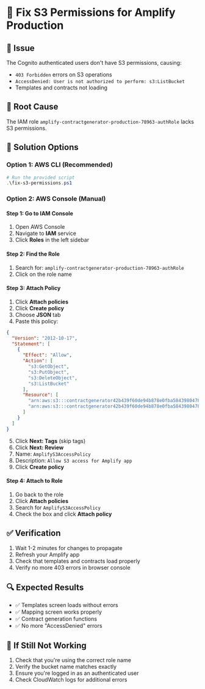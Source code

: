 # 🔧 Fix S3 Permissions for Amplify Production

## 🚨 **Issue**
The Cognito authenticated users don't have S3 permissions, causing:
- `403 Forbidden` errors on S3 operations
- `AccessDenied: User is not authorized to perform: s3:ListBucket`
- Templates and contracts not loading

## 🎯 **Root Cause**
The IAM role `amplify-contractgenerator-production-78963-authRole` lacks S3 permissions.

## 🔧 **Solution Options**

### **Option 1: AWS CLI (Recommended)**
```powershell
# Run the provided script
.\fix-s3-permissions.ps1
```

### **Option 2: AWS Console (Manual)**

#### **Step 1: Go to IAM Console**
1. Open AWS Console
2. Navigate to **IAM** service
3. Click **Roles** in the left sidebar

#### **Step 2: Find the Role**
1. Search for: `amplify-contractgenerator-production-78963-authRole`
2. Click on the role name

#### **Step 3: Attach Policy**
1. Click **Attach policies**
2. Click **Create policy**
3. Choose **JSON** tab
4. Paste this policy:

```json
{
  "Version": "2012-10-17",
  "Statement": [
    {
      "Effect": "Allow",
      "Action": [
        "s3:GetObject",
        "s3:PutObject",
        "s3:DeleteObject", 
        "s3:ListBucket"
      ],
      "Resource": [
        "arn:aws:s3:::contractgenerator42b439f60de94b878e0fba5843980478963-production",
        "arn:aws:s3:::contractgenerator42b439f60de94b878e0fba5843980478963-production/*"
      ]
    }
  ]
}
```

5. Click **Next: Tags** (skip tags)
6. Click **Next: Review**
7. Name: `AmplifyS3AccessPolicy`
8. Description: `Allow S3 access for Amplify app`
9. Click **Create policy**

#### **Step 4: Attach to Role**
1. Go back to the role
2. Click **Attach policies**
3. Search for `AmplifyS3AccessPolicy`
4. Check the box and click **Attach policy**

## ✅ **Verification**
1. Wait 1-2 minutes for changes to propagate
2. Refresh your Amplify app
3. Check that templates and contracts load properly
4. Verify no more 403 errors in browser console

## 🔍 **Expected Results**
- ✅ Templates screen loads without errors
- ✅ Mapping screen works properly
- ✅ Contract generation functions
- ✅ No more "AccessDenied" errors

## 🚨 **If Still Not Working**
1. Check that you're using the correct role name
2. Verify the bucket name matches exactly
3. Ensure you're logged in as an authenticated user
4. Check CloudWatch logs for additional errors 